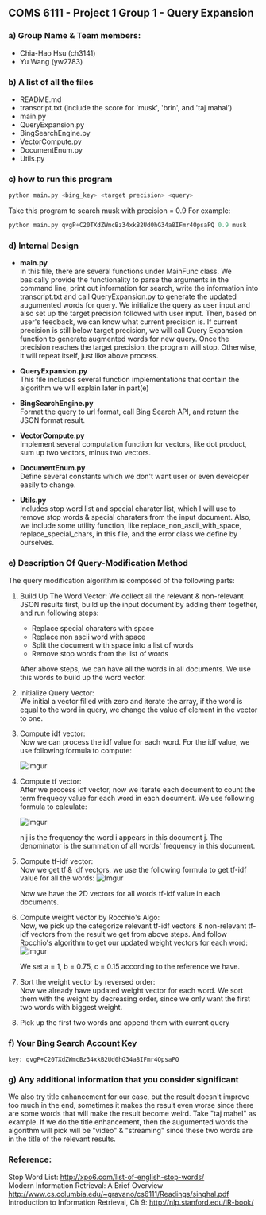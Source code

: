 
## COMS 6111 - Project 1 Group 1 - Query Expansion

### a) Group Name & Team members:
- Chia-Hao Hsu (ch3141)
- Yu Wang (yw2783)

### b) A list of all the files
- README.md
- transcript.txt (include the score for 'musk', 'brin', and 'taj mahal')
- main.py
- QueryExpansion.py
- BingSearchEngine.py
- VectorCompute.py
- DocumentEnum.py
- Utils.py

### c) how to run this program
```python
python main.py <bing_key> <target precision> <query>
```
  Take this program to search musk with precision = 0.9 For example:
```python
python main.py qvgP+C20TXdZWmcBz34xkB2Ud0hG34a8IFmr4OpsaPQ 0.9 musk
```
### d) Internal Design
- **main.py**<br>
    In this file, there are several functions under MainFunc class. We basically provide the functionality to parse the arguments in the       command line, print out information for search, write the information into transcript.txt and call QueryExpansion.py to generate the       updated augumented words for query. We initialize the query as user input and also set up the target precision followed with user         input. Then, based on user's feedback, we can know what current precision is. If current precision is still below target precision, we     will call Query Expansion function to generate augmented words for new query. Once the precision reaches the target precision, the         program will stop. Otherwise, it will repeat itself, just like above process.

- **QueryExpansion.py**<br>
    This file includes several function implementations that contain the algorithm we will explain later in part(e)

- **BingSearchEngine.py**<br>
    Format the query to url format, call Bing Search API, and return the JSON format result.

- **VectorCompute.py**<br>
    Implement several computation function for vectors, like dot product, sum up two vectors, minus two vectors.

- **DocumentEnum.py**<br>
    Define several constants which we don't want user or even developer easily to change.

- **Utils.py**<br>
    Includes stop word list and special charater list, which I will use to remove stop words & special charaters from the input document.     Also, we include some utility function, like replace_non_ascii_with_space, replace_special_chars, in this file, and the error class we     define by ourselves.

### e) Description Of Query-Modification Method

The query modification algorithm is composed of the following parts:

1. Build Up The Word Vector:
    We collect all the relevant & non-relevant JSON results first, build up the input document by adding them together, and run following     steps:<br>
      - Replace special charaters with space <br>
      - Replace non ascii word with space <br>
      - Split the document with space into a list of words <br>
      - Remove stop words from the list of words <br>
    
    After above steps, we can have all the words in all documents. We use this words to build up the word vector.

2. Initialize Query Vector:<br>
    We initial a vector filled with zero and iterate the array, if the word is equal to the word in query, we change the value of element     in the vector to one.

3. Compute idf vector:<br>
    Now we can process the idf value for each word. For the idf value, we use following formula to compute:

    ![Imgur](http://i.imgur.com/8iHR0jD.png)

4. Compute tf vector:<br>
    After we process idf vector, now we iterate each document to count the term frequecy value for each word in each document. We use         following formula to calculate:<br>
    
    ![Imgur](http://i.imgur.com/qW9T5mj.png)
    
    nij is the frequency the word i appears in this document j. The denominator is the summation of all words' frequency in this document.

5. Compute tf-idf vector:<br>
    Now we get tf & idf vectors, we use the following formula to get tf-idf value for all the words:
    ![Imgur](http://i.imgur.com/5R0qgOW.png)
    
    Now we have the 2D vectors for all words tf-idf value in each documents.

6. Compute weight vector by Rocchio's Algo:<br>
    Now, we pick up the categorize relevant tf-idf vectors & non-relevant tf-idf vectors from the result we get from above steps. And         follow Rocchio's algorithm to get our updated weight vectors for each word:
    ![Imgur](http://i.imgur.com/cjBfweI.png)
    
    We set a = 1, b = 0.75, c = 0.15 according to the reference we have.

7. Sort the weight vector by reversed order:<br>
   Now we already have updated weight vector for each word. We sort them with the weight by decreasing order, since we only want the first    two words with biggest weight.

8. Pick up the first two words and append them with current query<br>

### f) Your Bing Search Account Key
    key: qvgP+C20TXdZWmcBz34xkB2Ud0hG34a8IFmr4OpsaPQ
### g) Any additional information that you consider significant 
We also try title enhancement for our case, but the result doesn't improve too much in the end, sometimes it makes the result even worse since there are some words that will make the result become weird. Take "taj mahel" as example. If we do the title enhancement, then the augumented words the algorithm will pick will be "video" & "streaming" since these two words are in the title of the relevant results.

### Reference:
Stop Word List: http://xpo6.com/list-of-english-stop-words/ <br>
Modern Information Retrieval: A Brief Overview http://www.cs.columbia.edu/~gravano/cs6111/Readings/singhal.pdf <br>
Introduction to Information Retrieval, Ch 9: http://nlp.stanford.edu/IR-book/
